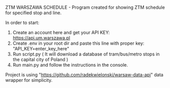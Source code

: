 ZTM WARSZAWA SCHEDULE - Program created for showing ZTM schedule for specified stop and line. 

In order to start: 
1. Create an account here and get your API KEY: https://api.um.warszawa.pl
2. Create .env in your root dir and paste this line with proper key:  "API_KEY=enter_key_here"
3. Run script.py ( It will download a database of tram/bus/metro stops in the capital city of Poland )
4. Run main.py and follow the instructions in the console.

Project is using "https://github.com/radekwielonski/warsaw-data-api" data wrapper for simplicity. 





